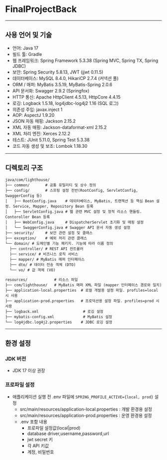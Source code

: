 # FinalProjectBack
___

## 사용 언어 및 기술
- 언어: Java 17
- 빌드 툴: Gradle
- 웹 프레임워크: Spring Framework 5.3.38 (Spring MVC, Spring TX, Spring JDBC)
- 보안: Spring Security 5.8.13, JWT (jjwt 0.11.5)
- 데이터베이스: MySQL 8.4.0, HikariCP 2.7.4 (커넥션 풀)
- ORM / 매퍼: MyBatis 3.5.19, MyBatis-Spring 2.0.6
- API 문서화: Swagger 2.9.2 (Springfox)
- HTTP 통신: Apache HttpClient 4.5.13, HttpCore 4.4.15
- 로깅: Logback 1.5.18, log4jdbc-log4j2 1.16 (SQL 로그)
- 의존성 주입: javax.inject 1
- AOP: AspectJ 1.9.20
- JSON 자동 매핑: Jackson 2.15.2
- XML 자동 매핑: Jackson-dataformat-xml 2.15.2
- XML 처리 엔진: Xerces 2.12.2
- 테스트: JUnit 5.11.0, Spring Test 5.3.38
- 코드 자동 생성 및 보조: Lombok 1.18.30
---
## 디렉토리 구조
```aiignore
java/com/lighthouse/
├── common/       # 공통 유틸리티 및 상수 정의
├── config/       # 스프링 설정 전반(RootConfig, ServletConfig, SwaggerConfig 등)
│   ├── RootConfig.java    # 데이터베이스, MyBatis, 트랜잭션 등 핵심 Bean 설정. Service, Mapper, Repository Bean 등록
│   ├── ServletConfig.java # 웹 관련 MVC 설정 및 정적 리소스 핸들링. Contoroller Bean 등록
│   ├── WebConfig.java     # DispatcherServlet 초기화 및 매핑 설정
│   └── SwaggerConfig.java # Swagger API 문서 자동 생성 설정
├── security/     # 보안 관련 설정 및 클래스
├── exception/    # 예외 처리 관련 클래스
└── domain/ # 도메인별 기능 패키지. 기능에 따라 이름 정의
  ├── controller/ # REST API 컨트롤러
  ├── service/ # 비즈니스 로직 서비스
  ├── mapper/ # MyBatis 매퍼 인터페이스
  ├── dto/ # 데이터 전송 객체 (DTO)
  └── vo/ # 값 객체 (VO)

resources/            # 리소스 파일
├── com/lighthouse/   # MyBatis 매퍼 XML 파일 (mapper 인터페이스 경로와 일치)
├── application-local.properties  # 로컬 개발용 설정 파일. profiles=local 시 사용
├── application-prod.properties   # 프로덕션용 설정 파일. profiles=prod 시 사용
├── logback.xml                    # 로깅 설정
├── mybatis-config.xml             # MyBatis 설정
└── log4jdbc.log4j2.properties    # JDBC 로깅 설정
```
---
## 환경 설정

### JDK 버전
- JDK 17 이상 권장

### 프로파일 설정
- 애플리케이션 실행 전 .env 파일에 `SPRING_PROFILE_ACTIVE={local, prod}` 설정
  - src/main/resources/application-local.properties : 개발 환경용 설정 
  - src/main/resources/application-prod.properties : 운영 환경용 설정
  - .env 포함 내용
    - 프로파일 설정값(local|prod)
    - database driver,username,password,url 
    - jwt secret 키
    - 각 API 키값
    - 계정, 비밀번호